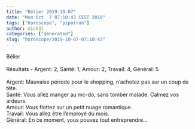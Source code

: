 ```yaml
---
title: "Bélier 2019-10-07"
date: "Mon Oct  7 07:10:43 CEST 2019"
tags: ["horoscope", "pipotron"]
author: m1ch3l
categories: ["generated"]
slug: "horoscope/2019-10-07-07:10:43"
---
```


Bélier<br>
<br>
Résultats - Argent: 2, Santé: 1, Amour: 2, Travail: 4, Général: 5<br>
<br>
Argent:  Mauvaise période pour le shopping, n’achetez pas sur un coup de tête. <br>
Santé:   Vous allez manger au mc-do, sans tomber malade. Calmez vos ardeurs.<br>
Amour:   Vous flottez sur un petit nuage romantique. <br>
Travail: Vous allez être l’employé du mois. <br>
Général: En ce moment, vous pouvez tout entreprendre...<br>
